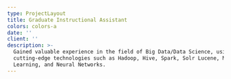 ```yaml
---
type: ProjectLayout
title: Graduate Instructional Assistant
colors: colors-a
date: ''
client: ''
description: >-
  Gained valuable experience in the field of Big Data/Data Science, using
  cutting-edge technologies such as Hadoop, Hive, Spark, Solr Lucene, Machine
  Learning, and Neural Networks. 
---
```

